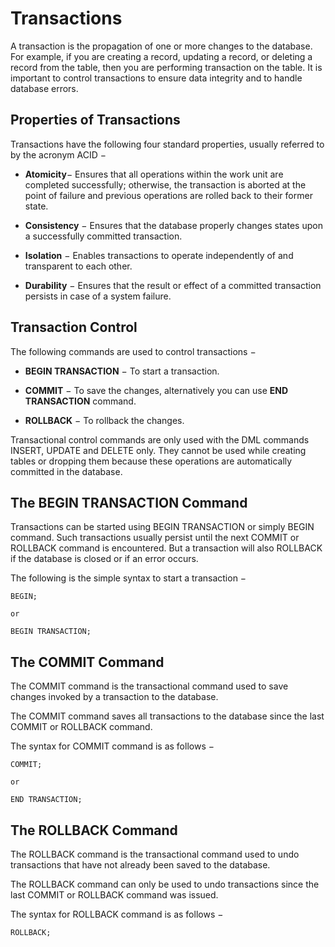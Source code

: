 # Transactions
A transaction is the propagation of one or more changes to the database. For example, if you are creating a record, updating a record, or deleting a record from the table, then you are performing transaction on the table. It is important to control transactions to ensure data integrity and to handle database errors.

## Properties of Transactions
Transactions have the following four standard properties, usually referred to by the acronym ACID −

* **Atomicity**− Ensures that all operations within the work unit are completed successfully; otherwise, the transaction is aborted at the point of failure and previous operations are rolled back to their former state.

* **Consistency** − Ensures that the database properly changes states upon a successfully committed transaction.

* **Isolation** − Enables transactions to operate independently of and transparent to each other.

* **Durability** − Ensures that the result or effect of a committed transaction persists in case of a system failure.

## Transaction Control
The following commands are used to control transactions −

* **BEGIN TRANSACTION** − To start a transaction.

* **COMMIT** − To save the changes, alternatively you can use **END TRANSACTION** command.

* **ROLLBACK** − To rollback the changes.

Transactional control commands are only used with the DML commands INSERT, UPDATE and DELETE only. They cannot be used while creating tables or dropping them because these operations are automatically committed in the database.

## The BEGIN TRANSACTION Command
Transactions can be started using BEGIN TRANSACTION or simply BEGIN command. Such transactions usually persist until the next COMMIT or ROLLBACK command is encountered. But a transaction will also ROLLBACK if the database is closed or if an error occurs.

The following is the simple syntax to start a transaction −
```
BEGIN;

or

BEGIN TRANSACTION;
```
## The COMMIT Command
The COMMIT command is the transactional command used to save changes invoked by a transaction to the database.

The COMMIT command saves all transactions to the database since the last COMMIT or ROLLBACK command.

The syntax for COMMIT command is as follows −
```
COMMIT;

or

END TRANSACTION;
```

## The ROLLBACK Command
The ROLLBACK command is the transactional command used to undo transactions that have not already been saved to the database.

The ROLLBACK command can only be used to undo transactions since the last COMMIT or ROLLBACK command was issued.

The syntax for ROLLBACK command is as follows −
```
ROLLBACK;
```
